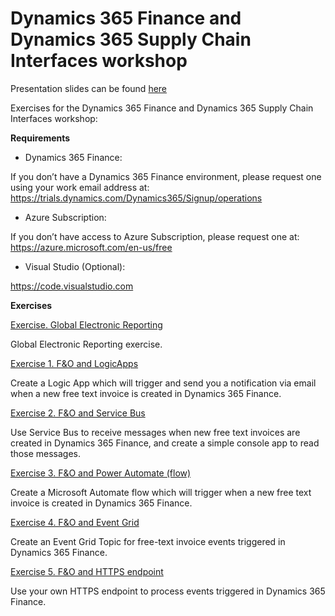 # Dynamics 365 Finance and Dynamics 365 Supply Chain Interfaces workshop

Presentation slides can be found [here](https://github.com/julietsvq/DynamicsInterfaces/blob/master/Interfaces%20webinar.pdf)

Exercises for the Dynamics 365 Finance and Dynamics 365 Supply Chain Interfaces workshop:

**Requirements**

- Dynamics 365 Finance:

If you don’t have a Dynamics 365 Finance environment, please request one using your work email address at: https://trials.dynamics.com/Dynamics365/Signup/operations
 
- Azure Subscription:

If you don’t have access to Azure Subscription, please request one at: 
https://azure.microsoft.com/en-us/free
 
- Visual Studio (Optional):

https://code.visualstudio.com

**Exercises**

[Exercise. Global Electronic Reporting](https://github.com/julietsvq/DynamicsInterfaces/blob/master/Exercises/Exercise%20-%20Global%20Electronic%20Reporting.pdf)

Global Electronic Reporting exercise.

[Exercise 1. F&O and LogicApps](https://github.com/julietsvq/DynamicsInterfaces/blob/master/Exercises/Exercise%201%20-%20F%26O%20and%20LogicApps.pdf)

Create a Logic App which will trigger and send you a notification via email when a new free text invoice is created in Dynamics 365 Finance. 


[Exercise 2. F&O and Service Bus](https://github.com/julietsvq/DynamicsInterfaces/blob/master/Exercises/Exercise%202%20-%20F%26O%20and%20Service%20Bus.pdf)

Use Service Bus to receive messages when new free text invoices are created in Dynamics 365 Finance, and create a simple console app to read those messages. 


[Exercise 3. F&O and Power Automate (flow)](https://github.com/julietsvq/DynamicsInterfaces/blob/master/Exercises/Exercise%203%20-%20F%26O%20and%20Power%20Automate%20(flow).pdf)

Create a Microsoft Automate flow which will trigger when a new free text invoice is created in Dynamics 365 Finance. 


[Exercise 4. F&O and Event Grid](https://github.com/julietsvq/DynamicsInterfaces/blob/master/Exercises/Exercise%204%20-%20F%26O%20and%20Event%20Grid.pdf) 

Create an Event Grid Topic for free-text invoice events triggered in Dynamics 365 Finance.


[Exercise 5. F&O and HTTPS endpoint](https://github.com/julietsvq/DynamicsInterfaces/blob/master/Exercises/Exercise%205%20-%20F%26O%20and%20HTTPS%20endpoint.pdf)

Use your own HTTPS endpoint to process events triggered in Dynamics 365 Finance.

